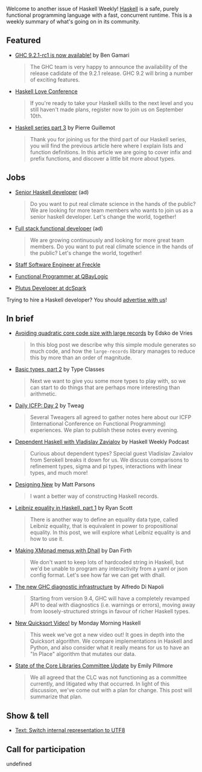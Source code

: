 Welcome to another issue of Haskell Weekly!
[Haskell](https://www.haskell.org) is a safe, purely functional programming language with a fast, concurrent runtime.
This is a weekly summary of what's going on in its community.

## Featured

-   [GHC 9.2.1-rc1 is now available!](https://discourse.haskell.org/t/ghc-9-2-1-rc1-is-now-available/2915?u=taylorfausak) by Ben Gamari
    > The GHC team is very happy to announce the availability of the
release cadidate of the 9.2.1 release. GHC 9.2 will bring a number of exciting features.

<!-- 2021-08-26 through 2021-09-09 -->
-   [Haskell Love Conference](https://haskell.love)
    > If you're ready to take your Haskell skills to the next level and you still haven't made plans, register now to join us on September 10th.

-   [Haskell series part 3](https://blog.kalvad.com/haskell-series-part-3/) by Pierre Guillemot
    > Thank you for joining us for the third part of our Haskell series, you will find the previous article here where I explain lists and function definitions. In this article we are going to cover infix and prefix functions, and discover a little bit more about types.

## Jobs

<!-- 2021-08-19 through 2021-10-07 -->
-   [Senior Haskell developer](https://careers.carboncloud.com/jobs/1293869-senior-haskell-developer) (ad)
    > Do you want to put real climate science in the hands of the public? We are looking for more team members who wants to join us as a senior haskell developer. Let's change the world, together!

<!-- 2021-08-19 through 2021-10-07 -->
-   [Full stack functional developer](https://careers.carboncloud.com/jobs/935115-on-site-developer-functional-programming) (ad)
    > We are growing continuously and looking for more great team members. Do you want to put real climate science in the hands of the public? Let's change the world, together!

-   [Staff Software Engineer at Freckle](https://jobs.smartrecruiters.com/Renaissance/743999767484986)

-   [Functional Programmer at QBayLogic](https://qbaylogic.com/careers/#role-rtl-engineer-functional-programmer)

-   [Plutus Developer at dcSpark](https://careers.dcspark.io/haskell-plutus-developer-47872/)

Trying to hire a Haskell developer?
You should [advertise with us](https://haskellweekly.news/advertising.html)!

## In brief

-   [Avoiding quadratic core code size with large records](https://well-typed.com/blog/2021/08/large-records/) by Edsko de Vries
    > In this blog post we describe why this simple module generates so much code, and how the `large-records` library manages to reduce this by more than an order of magnitude.

-   [Basic types, part 2](https://typeclasses.com/beginner-crash-course/basic-types-2) by Type Classes
    > Next we want to give you some more types to play with, so we can start to do things that are perhaps more interesting than arithmetic.

-   [Daily ICFP: Day 2](https://www.tweag.io/blog/2021-08-25-icfp2/) by Tweag
    > Several Tweagers all agreed to gather notes here about our ICFP (International Conference on Functional Programming) experiences. We plan to publish these notes every evening.

-   [Dependent Haskell with Vladislav Zavialov](https://haskellweekly.news/episode/51.html) by Haskell Weekly Podcast
    > Curious about dependent types? Special guest Vladislav Zavialov from Serokell breaks it down for us. We discuss comparisons to refinement types, sigma and pi types, interactions with linear types, and much more!

-   [Designing New](https://www.parsonsmatt.org/2021/08/24/designing_new.html) by Matt Parsons
    > I want a better way of constructing Haskell records.

-   [Leibniz equality in Haskell, part 1](https://ryanglscott.github.io/2021/08/22/leibniz-equality-in-haskell-part-1/) by Ryan Scott
    > There is another way to define an equality data type, called Leibniz equality, that is equivalent in power to propositional equality. In this post, we will explore what Leibniz equality is and how to use it.

-   [Making XMonad menus with Dhall](https://homotopic.tech/post/xmonad-dhall-menus.html) by Dan Firth
    > We don't want to keep lots of hardcoded string in Haskell, but we'd be unable to program any interactivity from a yaml or json config format. Let's see how far we can get with dhall.

-   [The new GHC diagnostic infrastructure](https://well-typed.com/blog/2021/08/the-new-ghc-diagnostic-infrastructure/) by Alfredo Di Napoli
    > Starting from version 9.4, GHC will have a completely revamped API to deal with diagnostics (i.e. warnings or errors), moving away from loosely-structured strings in favour of richer Haskell types.

-   [New Quicksort Video!](https://mmhaskell.com/blog/2021/8/20/quicksort-video) by Monday Morning Haskell
    > This week we've got a new video out! It goes in depth into the Quicksort algorithm. We compare implementations in Haskell and Python, and also consider what it really means for us to have an "In Place" algorithm that mutates our data.

-   [State of the Core Libraries Committee Update](https://discourse.haskell.org/t/state-of-the-core-libraries-committee-update/2911?u=taylorfausak) by Emily Pillmore
    > We all agreed that the CLC was not functioning as a committee currently, and litigated why that occurred. In light of this discussion, we've come out with a plan for change. This post will summarize that plan.

## Show & tell

-   [Text: Switch internal representation to UTF8](https://github.com/haskell/text/pull/365)

## Call for participation

undefined
